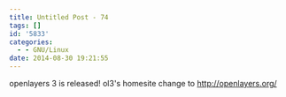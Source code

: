 ```yaml
---
title: Untitled Post - 74
tags: []
id: '5833'
categories:
  - - GNU/Linux
date: 2014-08-30 19:21:55
---
```


openlayers 3 is released! ol3's homesite change to http://openlayers.org/